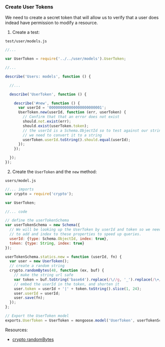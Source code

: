 ### Create User Tokens

We need to create a secret token that will allow us to verify that a user does indead have permission to modify a resource.

1. Create a test:

  `test/user/models.js`

  ```javascript
  //...

  var UserToken = require('../../user/models').UserToken;

  //...

  describe('Users: models', function () {

    //...

    describe('UserToken', function () {

      describe('#new', function () {
        var userId = '000000000000000000000001';
        UserToken.new(userId, function (err, userToken) {
          // Confirm that that an error does not exist
          should.not.exist(err);
          should.exist(userToken.token);
          // the userId is a Schema.ObjectId so to test against our string
          // we need to convert it to a string
          userToken.userId.toString().should.equal(userId);
        });
      });

    });
  });
  
  ```

2. Create the `UserToken` and the `new` method:

  `users/model.js`

  ```javascript
  //... imports
  var crypto = require('crypto');

  var UserToken;

  //... code

  // define the userTokenSchema
  var userTokenSchema = new Schema({
    // We will be looking up the UserToken by userId and token so we need
    // to add and index to these properties to speed up queries.
    userId: {type: Schema.ObjectId, index: true},
    token: {type: String, index: true}
  });

  userTokenSchema.statics.new = function (userId, fn) {
    var user = new UserToken();
    // create a random string
    crypto.randomBytes(48, function (ex, buf) {
      // make the string url safe
      var token = buf.toString('base64').replace(/\//g, '_').replace(/\+/g, '-');
      // embed the userId in the token, and shorten it
      user.token = userId + '|' + token.toString().slice(1, 24);
      user.userId = userId;
      user.save(fn);
    });
  };

  // Export the UserToken model
  exports.UserToken = UserToken = mongoose.model('UserToken', userTokenSchema);
  ```

Resources:

- [crypto randomBytes][]

[crypto randomBytes]: http://nodejs.org/docs/latest/api/crypto.html#crypto_crypto_randombytes_size_callback
